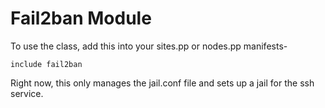 # Fail2ban Module

To use the class, add this into your sites.pp or nodes.pp manifests-
```
include fail2ban
```
Right now, this only manages the jail.conf file and sets up a jail for the ssh service.



